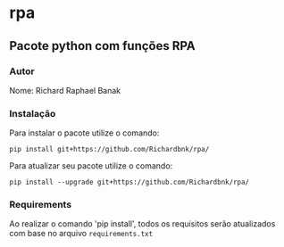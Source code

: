 # rpa

## Pacote python com funções RPA

### Autor

Nome: Richard Raphael Banak

### Instalação

Para instalar o pacote utilize o comando:

```
pip install git+https://github.com/Richardbnk/rpa/
```

Para atualizar seu pacote utilize o comando:

```
pip install --upgrade git+https://github.com/Richardbnk/rpa/
```

### Requirements

Ao realizar o comando 'pip install', todos os requisitos serão atualizados com base no arquivo `requirements.txt`
